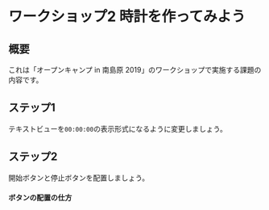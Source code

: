# ワークショップ2 時計を作ってみよう

## 概要
これは「オープンキャンプ in 南島原 2019」のワークショップで実施する課題の内容です。

## ステップ1
テキストビューを`00:00:00`の表示形式になるように変更しましょう。

## ステップ2
開始ボタンと停止ボタンを配置しましょう。

#### ボタンの配置の仕方

